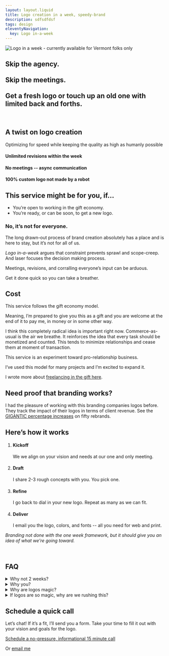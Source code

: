 ```yaml
---
layout: layout.liquid
title: Logo creation in a week, speedy-brand
description: sdfsdfdsf 
tags: design
eleventyNavigation: 
  key: Logo in-a-week
---
```


<section class="hero">

  <img src="/img/speedy/logo-in-a-week.svg" alt="Logo in a week - currently available for Vermont folks only" />
  
## Skip the agency. <br /> <br /> Skip the meetings. <br /> <br /> Get a fresh logo or touch up an old one with limited back and forths.

</section>


<section class="stretch--bg theme--light --center --curvy">
  <div class="logo-wall">
    <img src="/img/speedy/branding/browns-river-farm-logo.jpg" alt="" />
    <img src="/img/speedy/branding/wildcats-logo.jpg" alt="" />
    <img src="/img/speedy/branding/hampshire-logo.jpg" alt="" />
  </div>
</section>





<section class="features stretch theme--emp --center --curvy"> 

  ## A twist on logo creation

   Optimizing for speed while keeping the quality as high as humanly possible

  <div class="results checks cols">
    <div class="card">
      <div class="lottie" data-animation="/animations/loop.json">
      </div>
      <h4>Unlimited revisions within the week </h4>
    </div>
    <div class="card">
      <div class="lottie" data-animation="/animations/speed.json">
      </div>
      <h4>No meetings -- async communication</h4>
    </div>
    <div class="card">
      <div class="lottie" data-animation="/animations/heart.json">
      </div>
      <h4>100% custom logo not made by a robot</h4>
    </div>
  </div>

</section>


<section>

  ## This service might be for you, if...
  
  <ul class="checks">
    <li>You’re open to working in the gift economy.</li>
    <li>You’re ready, or can be soon, to get a new logo.</li>
  </ul>

  
  ### No, it’s not for everyone.
  
  The long drawn-out process of brand creation absolutely has a place and is here to stay, but it’s not for all of us.
  
  <i>Logo in-a-week</i> argues that constraint prevents sprawl and scope-creep. And laser focuses the decision making process.
  
  Meetings, revisions, and corralling everyone’s input can be arduous. 
  
  Get it done quick so you can take a breather.
  
  
  ## Cost
  
  This service follows the gift economy model.
  
  Meaning, I’m prepared to give you this as a gift and you are welcome at the end of it to pay me, in money or in some other way.
  
  I think this completely radical idea is important right now. Commerce-as-usual is the air we breathe. It reinforces the idea that every task should be monetized and counted. This tends to minimize relationships and cease them at moment of transaction.
  
  This service is an experiment toward pro-relationship business.
  
  I’ve used this model for many projects and I’m excited to expand it.
  
  I wrote more about <a href="/blog/gift/">freelancing in the gift here</a>.
  
  
  ## Need proof that branding works?
  
  I had the pleasure of working with this branding companies logos before. They track the impact of their logos in terms of client revenue. See the <a href="https://www.kickcharge.com/portfolio/client-stats/" class="external" >GIGANTIC percentage increases</a> on fifty rebrands. 

</section>

<section class="stretch theme--dark --center --curvy">

 ## Here’s how it works

  <ol class="cols">
    <li>
      <h4>Kickoff</h4> 
      We we align on your vision and needs at our one and only meeting.
    </li>
    <li>
      <h4>Draft</h4> 
      I share 2-3 rough concepts with you. You pick one.
    </li>
    <li><h4>Refine</h4> 
      I go back to dial in your new logo. Repeat as many as we can fit.</li>
    <li>
      <h4>Deliver</h4> 
      I email you the logo, colors, and fonts -- all you need for web and print.
    </li>
</ol>

</section>


<section class="stretch--bg theme--light --center --curvy">
    <p class="--center"><em>Branding not done with the one week framework, but it should give you an idea of what we're going toward.</em></p>
  <div class="logo-wall">
    <img src="/img/speedy/branding/ginger-woodworks-1.jpg" alt="" />
    <img src="/img/speedy/branding/ginger-woodworks-logo.jpg" alt="" />
    <img src="/img/speedy/branding/ginger-woodworks-2.jpg" alt="" />
    <img src="/img/speedy/branding/in-law-brewing-logo-1.jpg" alt="" />
    <img src="/img/speedy/branding/in-law-brewing-1.jpg" alt="" />
    <img src="/img/speedy/branding/in-law-brewing-logo-2.jpg" alt="" />
    <img src="/img/speedy/branding/millriver-carpenters-logo.jpg" alt="" />
    <img src="/img/speedy/branding/creative-carved-signs-logo.jpg" alt="" />
    <img src="/img/speedy/branding/orbit-logo.jpg" alt="" />
    <img src="/img/speedy/branding/marblehead-on-harbor-logo.jpg" alt="" />
    <img src="/img/speedy/branding/harvest-crossing-logo.jpg" alt="" />
    <img src="/img/speedy/branding/brush-brook-community-farm-logo.jpg" alt="" />
  </div>

<!--   <img src="/img/speedy/branding/ux-burlington-conference-logo.jpg" alt="" />
  <img src="/img/speedy/branding/bromin-logo.jpg" alt="" />
  <img src="/img/speedy/branding/fulham-logo.jpg" alt="" />
  <img src="/img/speedy/branding/barcrab-logo.jpg" alt="" />
  <img src="/img/speedy/branding/knobhill-partners-logo.jpg" alt="" /> -->
</section>



<section>

  ## FAQ

  <details>
    <summary> Why not 2 weeks? </summary>
    <div>

    I believe that working within constraints allows space for excellent work.
    
      It forces you, the business owner, to make decisions and not waddle, waffle.
    
      And it forces me, the designer, to also make decisions and crank out excellent designs.
    </div>
  </details>

  <details>
    <summary >Why you? </summary>
    <div>

     In the last 10 years, i helped 322 orgs create a positive, memorable impression. Half a dozen have taken a jump into the gift-world with me.
    
      Behind this idea is an urge to help small local orgs succeed. 
    
      I want to give that old pizza shop getting cornered by Chili’s and Texas Roadhouse a fighting chance.
    
      I aim to help you expand your reach by creating a crunchy promise your potential customers can sink your teeth into.

      Lastly, taste. This is a real reason why people hire designers. I know what good design looks like and can help channel your vision into something pleasing.
    </div>
  </details>

  <details>
    <summary> Why are logos magic?</summary>
    <div>

      They have the power to communicate your values, philosophy, reputation, and what customers can expect by using succinct imagery.
      
      Your logo is the core of your brand.
      
      Branding is the whole thing - the combination of messaging and visuals you consistently use.
      
      With this service, it’s up to <i>you</i> to apply and express the logo in ways that resonate with your audience. 
      
      It’s also up to you to back up the promise of a logo with action. 
     </div>
  </details>

  <details>
    <summary> If logos are so magic, why are we rushing this?</summary>
    <div>

      Very astute question, reader.

      This is the crux of my offering. 

      I believe logos matter a lot, but I also believe people tend to waste time on them. Let’s meet in the middle and see if we can’t get you a top-notch logo, fast.
     </div>
  </details>

</section>

 <section class="cta stretch theme--dark">

  ## Schedule a quick call

  Let’s chat! If it’s a fit, I’ll send you a form. Take your time to fill it out with your vision and goals for the logo. 
  
  <div class="button">
    <a href="https://calendly.com/vermont-logo/30min?month=2023-11">Schedule a no-pressure, informational 15 minute call</a>
  </div>
  
  Or
   <a href="mailto:hi@wescarr.com">email me</a>

</section>
<script src="/js/animate.js" type="text/javascript"></script>



